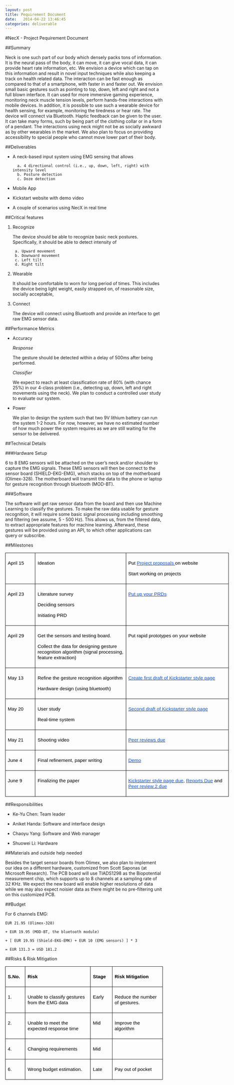 ```yaml
---
layout: post
title: Pequirement Document
date:   2014-04-22 13:46:45
categories: deliverable
---
```


#NecX - Project Pequirement Document

##Summary

Neck is one such part of our body which densely packs tons of information. It is the neural pass of the body, it can move, it can give vocal data, it can provide heart rate information, etc. We envision a device which can tap on this information and result in novel input techniques while also keeping a track on health related data. The interaction can be fast enough as compared to that of a smartphone, with faster in and faster out. We envision small basic gestures such as pointing to top, down, left and right and not a full blown interface. It can used for more immersive gaming experience, monitoring neck muscle tension levels, perform hands-free interactions with mobile devices. In addition, it is possible to use such a  wearable device for health sensing, for example, monitoring the tiredness or hear rate. The device will connect via Bluetooth. Haptic feedback can be given to the user. It can take many forms, such by being part of the clothing collar or in a form of a pendant. The interactions using neck might not be as socially awkward as by other wearables in the market. We also plan to focus on providing accessibility to special people who cannot move lower part of their body. 

##Deliverables 

* A neck-based input system using EMG sensing that allows

        a. 4 directional control (i.e., up, down, left, right) with intensity level
        b. Posture detection
        c. Doze detection



* Mobile App

* Kickstart website with demo video

* A couple of scenarios using NecX in real time

##Critical features

1. Recognize

    The device should be able to recognize basic neck postures. Specifically, it should be able to detect intensity of
        
        a. Upward movement
        b. Downward movement
        c. Left tilt
        d. Right tilt

2. Wearable
    
    It should be comfortable to worn for long period of times. This includes the device being light weight, easily strapped on, of reasonable size, socially acceptable, 

3. Connect

    The device will connect using Bluetooth and provide an interface to get raw EMG sensor data.


##Performance Metrics

* Accuracy

    _Response_

    The gesture should be detected within a delay of 500ms after being performed.

    _Classifier_ 

    We expect to reach at least classification rate of 80% (with chance 25%) in our 4-class problem (i.e., detecting up, down, left and right movements using the neck). We plan to conduct a controlled user study to evaluate our system. 

* Power

    We plan to design the system such that two 9V lithium battery can run the system 1-2 hours. For now, however, we have no estimated number of how much power the system requires as we are still waiting for the sensor to be delivered.

##Technical Details

###Hardware Setup

6 to 8 EMG sensors will be attached on the user’s neck and/or shoulder to capture the EMG signals. These EMG sensors will then be connect to the sensor board (SHIELD-EKG-EMG), which stacks on top of the motherboard (Olimex-328). The motherboard will transmit the data to the phone or laptop for gesture recognition through bluetooth (MOD-BT).

###Software

The software will get raw sensor data from the board and then use Machine Learning to classify the gestures. To make the raw data usable for gesture recognition, it will require some basic signal processing including smoothing and filtering (we assume, 5 - 500 Hz). This allows us, from the filtered data,  to extract appropriate features for machine learning. Afterward, these gestures will be provided using an API, to which other applications can query or subscribe.        


##Milestones
<table class=MsoNormalTable border=0 cellspacing=0 cellpadding=0 width=536
 style='width:536.25pt;border-collapse:collapse;mso-yfti-tbllook:1184'>
 <tr style='mso-yfti-irow:0;mso-yfti-firstrow:yes'>
  <td width=64 valign=top style='width:63.75pt;border:solid black 1.0pt;
  mso-border-alt:solid black .75pt;padding:5.25pt 5.25pt 5.25pt 5.25pt'>
  <p class=MsoNormal style='mso-line-height-alt:0pt'><span style='font-size:
  11.5pt;font-family:Arial;mso-bidi-font-family:"Times New Roman";color:black'>April
  15</span><span style='font-size:10.0pt;font-family:Times;mso-bidi-font-family:
  "Times New Roman"'><o:p></o:p></span></p>
  </td>
  <td width=221 valign=top style='width:220.5pt;border:solid black 1.0pt;
  border-left:none;mso-border-left-alt:solid black .75pt;mso-border-alt:solid black .75pt;
  padding:5.25pt 5.25pt 5.25pt 5.25pt'>
  <p class=MsoNormal style='mso-line-height-alt:0pt'><span style='font-size:
  11.5pt;font-family:Arial;mso-bidi-font-family:"Times New Roman";color:black'>Ideation</span><span
  style='font-size:10.0pt;font-family:Times;mso-bidi-font-family:"Times New Roman"'><o:p></o:p></span></p>
  </td>
  <td width=252 valign=top style='width:3.5in;border:solid black 1.0pt;
  border-left:none;mso-border-left-alt:solid black .75pt;mso-border-alt:solid black .75pt;
  padding:5.25pt 5.25pt 5.25pt 5.25pt'>
  <p class=MsoNormal><span style='font-size:11.5pt;font-family:Arial;
  mso-bidi-font-family:"Times New Roman";color:black'>Put </span><span
  style='font-size:10.0pt;font-family:Times;mso-bidi-font-family:"Times New Roman"'><a
  href="http://abstract.cs.washington.edu/~shwetak/classes/cse477/?Deliverables_and_Tasks"><span
  style='font-size:11.5pt;font-family:Arial;mso-bidi-font-family:"Times New Roman";
  color:#1155CC'>Project proposals </span></a></span><span style='font-size:
  11.5pt;font-family:Arial;mso-bidi-font-family:"Times New Roman";color:black'>on
  website</span><span style='font-size:10.0pt;font-family:Times;mso-bidi-font-family:
  "Times New Roman"'><o:p></o:p></span></p>
  <p class=MsoNormal style='margin-right:3.0pt;mso-line-height-alt:0pt'><span
  style='font-size:11.5pt;font-family:Arial;mso-bidi-font-family:"Times New Roman";
  color:black'>Start working on projects</span><span style='font-size:10.0pt;
  font-family:Times;mso-bidi-font-family:"Times New Roman"'><o:p></o:p></span></p>
  </td>
 </tr>
 <tr style='mso-yfti-irow:1'>
  <td width=64 valign=top style='width:63.75pt;border:solid black 1.0pt;
  border-top:none;mso-border-top-alt:solid black .75pt;mso-border-alt:solid black .75pt;
  padding:5.25pt 5.25pt 5.25pt 5.25pt'>
  <p class=MsoNormal style='mso-line-height-alt:0pt'><span style='font-size:
  11.5pt;font-family:Arial;mso-bidi-font-family:"Times New Roman";color:black'>April
  23</span><span style='font-size:10.0pt;font-family:Times;mso-bidi-font-family:
  "Times New Roman"'><o:p></o:p></span></p>
  </td>
  <td width=221 valign=top style='width:220.5pt;border-top:none;border-left:
  none;border-bottom:solid black 1.0pt;border-right:solid black 1.0pt;
  mso-border-top-alt:solid black .75pt;mso-border-left-alt:solid black .75pt;
  mso-border-alt:solid black .75pt;padding:5.25pt 5.25pt 5.25pt 5.25pt'>
  <p class=MsoNormal><span style='font-size:11.5pt;font-family:Arial;
  mso-bidi-font-family:"Times New Roman";color:black'>Literature survey</span><span
  style='font-size:10.0pt;font-family:Times;mso-bidi-font-family:"Times New Roman"'><o:p></o:p></span></p>
  <p class=MsoNormal><span style='font-size:11.5pt;font-family:Arial;
  mso-bidi-font-family:"Times New Roman";color:black'>Deciding sensors </span><span
  style='font-size:10.0pt;font-family:Times;mso-bidi-font-family:"Times New Roman"'><o:p></o:p></span></p>
  <p class=MsoNormal style='mso-line-height-alt:0pt'><span style='font-size:
  11.5pt;font-family:Arial;mso-bidi-font-family:"Times New Roman";color:black'>Initiating
  PRD</span><span style='font-size:10.0pt;font-family:Times;mso-bidi-font-family:
  "Times New Roman"'><o:p></o:p></span></p>
  </td>
  <td width=252 valign=top style='width:3.5in;border-top:none;border-left:none;
  border-bottom:solid black 1.0pt;border-right:solid black 1.0pt;mso-border-top-alt:
  solid black .75pt;mso-border-left-alt:solid black .75pt;mso-border-alt:solid black .75pt;
  padding:5.25pt 5.25pt 5.25pt 5.25pt'>
  <p class=MsoNormal style='mso-line-height-alt:0pt'><span style='font-size:
  10.0pt;font-family:Times;mso-bidi-font-family:"Times New Roman"'><a
  href="http://abstract.cs.washington.edu/~shwetak/classes/cse477/?Deliverables_and_Tasks"><span
  style='font-size:11.5pt;font-family:Arial;mso-bidi-font-family:"Times New Roman";
  color:#1155CC'>Put up your PRDs</span></a><o:p></o:p></span></p>
  </td>
 </tr>
 <tr style='mso-yfti-irow:2'>
  <td width=64 valign=top style='width:63.75pt;border:solid black 1.0pt;
  border-top:none;mso-border-top-alt:solid black .75pt;mso-border-alt:solid black .75pt;
  padding:5.25pt 5.25pt 5.25pt 5.25pt'>
  <p class=MsoNormal style='mso-line-height-alt:0pt'><span style='font-size:
  11.5pt;font-family:Arial;mso-bidi-font-family:"Times New Roman";color:black'>April
  29</span><span style='font-size:10.0pt;font-family:Times;mso-bidi-font-family:
  "Times New Roman"'><o:p></o:p></span></p>
  </td>
  <td width=221 valign=top style='width:220.5pt;border-top:none;border-left:
  none;border-bottom:solid black 1.0pt;border-right:solid black 1.0pt;
  mso-border-top-alt:solid black .75pt;mso-border-left-alt:solid black .75pt;
  mso-border-alt:solid black .75pt;padding:5.25pt 5.25pt 5.25pt 5.25pt'>
  <p class=MsoNormal><span style='font-size:11.5pt;font-family:Arial;
  mso-bidi-font-family:"Times New Roman";color:black'>Get the sensors and
  testing board.</span><span style='font-size:10.0pt;font-family:Times;
  mso-bidi-font-family:"Times New Roman"'><o:p></o:p></span></p>
  <p class=MsoNormal style='mso-line-height-alt:0pt'><span style='font-size:
  11.5pt;font-family:Arial;mso-bidi-font-family:"Times New Roman";color:black'>Collect
  the data for designing gesture recognition algorithm (signal processing,
  feature extraction)</span><span style='font-size:10.0pt;font-family:Times;
  mso-bidi-font-family:"Times New Roman"'><o:p></o:p></span></p>
  </td>
  <td width=252 valign=top style='width:3.5in;border-top:none;border-left:none;
  border-bottom:solid black 1.0pt;border-right:solid black 1.0pt;mso-border-top-alt:
  solid black .75pt;mso-border-left-alt:solid black .75pt;mso-border-alt:solid black .75pt;
  padding:5.25pt 5.25pt 5.25pt 5.25pt'>
  <p class=MsoNormal style='mso-line-height-alt:0pt'><span style='font-size:
  11.5pt;font-family:Arial;mso-bidi-font-family:"Times New Roman";color:black'>Put
  rapid prototypes on your website</span><span style='font-size:10.0pt;
  font-family:Times;mso-bidi-font-family:"Times New Roman"'><o:p></o:p></span></p>
  </td>
 </tr>
 <tr style='mso-yfti-irow:3'>
  <td width=64 valign=top style='width:63.75pt;border:solid black 1.0pt;
  border-top:none;mso-border-top-alt:solid black .75pt;mso-border-alt:solid black .75pt;
  padding:5.25pt 5.25pt 5.25pt 5.25pt'>
  <p class=MsoNormal style='mso-line-height-alt:0pt'><span style='font-size:
  11.5pt;font-family:Arial;mso-bidi-font-family:"Times New Roman";color:black'>May
  13</span><span style='font-size:10.0pt;font-family:Times;mso-bidi-font-family:
  "Times New Roman"'><o:p></o:p></span></p>
  </td>
  <td width=221 valign=top style='width:220.5pt;border-top:none;border-left:
  none;border-bottom:solid black 1.0pt;border-right:solid black 1.0pt;
  mso-border-top-alt:solid black .75pt;mso-border-left-alt:solid black .75pt;
  mso-border-alt:solid black .75pt;padding:5.25pt 5.25pt 5.25pt 5.25pt'>
  <p class=MsoNormal><span style='font-size:11.5pt;font-family:Arial;
  mso-bidi-font-family:"Times New Roman";color:black'>Refine the gesture
  recognition algorithm</span><span style='font-size:10.0pt;font-family:Times;
  mso-bidi-font-family:"Times New Roman"'><o:p></o:p></span></p>
  <p class=MsoNormal style='mso-line-height-alt:0pt'><span style='font-size:
  11.5pt;font-family:Arial;mso-bidi-font-family:"Times New Roman";color:black'>Hardware
  design (using <span class=SpellE>bluetooth</span>)</span><span
  style='font-size:10.0pt;font-family:Times;mso-bidi-font-family:"Times New Roman"'><o:p></o:p></span></p>
  </td>
  <td width=252 valign=top style='width:3.5in;border-top:none;border-left:none;
  border-bottom:solid black 1.0pt;border-right:solid black 1.0pt;mso-border-top-alt:
  solid black .75pt;mso-border-left-alt:solid black .75pt;mso-border-alt:solid black .75pt;
  padding:5.25pt 5.25pt 5.25pt 5.25pt'>
  <p class=MsoNormal style='mso-line-height-alt:0pt'><span style='font-size:
  10.0pt;font-family:Times;mso-bidi-font-family:"Times New Roman"'><a
  href="http://abstract.cs.washington.edu/~shwetak/classes/cse477/?Deliverables_and_Tasks"><span
  style='font-size:11.5pt;font-family:Arial;mso-bidi-font-family:"Times New Roman";
  color:#1155CC'>Create first draft of <span class=SpellE>Kickstarter</span>
  style page</span></a><o:p></o:p></span></p>
  </td>
 </tr>
 <tr style='mso-yfti-irow:4'>
  <td width=64 valign=top style='width:63.75pt;border:solid black 1.0pt;
  border-top:none;mso-border-top-alt:solid black .75pt;mso-border-alt:solid black .75pt;
  padding:5.25pt 5.25pt 5.25pt 5.25pt'>
  <p class=MsoNormal style='mso-line-height-alt:0pt'><span style='font-size:
  11.5pt;font-family:Arial;mso-bidi-font-family:"Times New Roman";color:black'>May
  20</span><span style='font-size:10.0pt;font-family:Times;mso-bidi-font-family:
  "Times New Roman"'><o:p></o:p></span></p>
  </td>
  <td width=221 valign=top style='width:220.5pt;border-top:none;border-left:
  none;border-bottom:solid black 1.0pt;border-right:solid black 1.0pt;
  mso-border-top-alt:solid black .75pt;mso-border-left-alt:solid black .75pt;
  mso-border-alt:solid black .75pt;padding:5.25pt 5.25pt 5.25pt 5.25pt'>
  <p class=MsoNormal><span style='font-size:11.5pt;font-family:Arial;
  mso-bidi-font-family:"Times New Roman";color:black'>User study</span><span
  style='font-size:10.0pt;font-family:Times;mso-bidi-font-family:"Times New Roman"'><o:p></o:p></span></p>
  <p class=MsoNormal style='mso-line-height-alt:0pt'><span style='font-size:
  11.5pt;font-family:Arial;mso-bidi-font-family:"Times New Roman";color:black'>Real-time
  system</span><span style='font-size:10.0pt;font-family:Times;mso-bidi-font-family:
  "Times New Roman"'><o:p></o:p></span></p>
  </td>
  <td width=252 valign=top style='width:3.5in;border-top:none;border-left:none;
  border-bottom:solid black 1.0pt;border-right:solid black 1.0pt;mso-border-top-alt:
  solid black .75pt;mso-border-left-alt:solid black .75pt;mso-border-alt:solid black .75pt;
  padding:5.25pt 5.25pt 5.25pt 5.25pt'>
  <p class=MsoNormal style='margin-right:3.0pt;mso-line-height-alt:0pt'><span
  style='font-size:10.0pt;font-family:Times;mso-bidi-font-family:"Times New Roman"'><a
  href="http://abstract.cs.washington.edu/~shwetak/classes/cse477/?Deliverables_and_Tasks"><span
  style='font-size:11.5pt;font-family:Arial;mso-bidi-font-family:"Times New Roman";
  color:#1155CC'>Second draft of <span class=SpellE>Kickstarter</span> style
  page</span></a><o:p></o:p></span></p>
  </td>
 </tr>
 <tr style='mso-yfti-irow:5'>
  <td width=64 valign=top style='width:63.75pt;border:solid black 1.0pt;
  border-top:none;mso-border-top-alt:solid black .75pt;mso-border-alt:solid black .75pt;
  padding:5.25pt 5.25pt 5.25pt 5.25pt'>
  <p class=MsoNormal style='mso-line-height-alt:0pt'><span style='font-size:
  11.5pt;font-family:Arial;mso-bidi-font-family:"Times New Roman";color:black'>May
  21</span><span style='font-size:10.0pt;font-family:Times;mso-bidi-font-family:
  "Times New Roman"'><o:p></o:p></span></p>
  </td>
  <td width=221 valign=top style='width:220.5pt;border-top:none;border-left:
  none;border-bottom:solid black 1.0pt;border-right:solid black 1.0pt;
  mso-border-top-alt:solid black .75pt;mso-border-left-alt:solid black .75pt;
  mso-border-alt:solid black .75pt;padding:5.25pt 5.25pt 5.25pt 5.25pt'>
  <p class=MsoNormal style='mso-line-height-alt:0pt'><span style='font-size:
  11.5pt;font-family:Arial;mso-bidi-font-family:"Times New Roman";color:black'>Shooting
  video</span><span style='font-size:10.0pt;font-family:Times;mso-bidi-font-family:
  "Times New Roman"'><o:p></o:p></span></p>
  </td>
  <td width=252 valign=top style='width:3.5in;border-top:none;border-left:none;
  border-bottom:solid black 1.0pt;border-right:solid black 1.0pt;mso-border-top-alt:
  solid black .75pt;mso-border-left-alt:solid black .75pt;mso-border-alt:solid black .75pt;
  padding:5.25pt 5.25pt 5.25pt 5.25pt'>
  <p class=MsoNormal style='mso-line-height-alt:0pt'><span style='font-size:
  10.0pt;font-family:Times;mso-bidi-font-family:"Times New Roman"'><a
  href="https://catalyst.uw.edu/webq/survey/shwetak/202576"><span
  style='font-size:11.5pt;font-family:Arial;mso-bidi-font-family:"Times New Roman";
  color:#1155CC'>Peer reviews due</span></a><o:p></o:p></span></p>
  </td>
 </tr>
 <tr style='mso-yfti-irow:6'>
  <td width=64 valign=top style='width:63.75pt;border:solid black 1.0pt;
  border-top:none;mso-border-top-alt:solid black .75pt;mso-border-alt:solid black .75pt;
  padding:5.25pt 5.25pt 5.25pt 5.25pt'>
  <p class=MsoNormal style='mso-line-height-alt:0pt'><span style='font-size:
  11.5pt;font-family:Arial;mso-bidi-font-family:"Times New Roman";color:black'>June
  4</span><span style='font-size:10.0pt;font-family:Times;mso-bidi-font-family:
  "Times New Roman"'><o:p></o:p></span></p>
  </td>
  <td width=221 valign=top style='width:220.5pt;border-top:none;border-left:
  none;border-bottom:solid black 1.0pt;border-right:solid black 1.0pt;
  mso-border-top-alt:solid black .75pt;mso-border-left-alt:solid black .75pt;
  mso-border-alt:solid black .75pt;padding:5.25pt 5.25pt 5.25pt 5.25pt'>
  <p class=MsoNormal style='mso-line-height-alt:0pt'><span style='font-size:
  11.5pt;font-family:Arial;mso-bidi-font-family:"Times New Roman";color:black'>Final
  refinement, paper writing</span><span style='font-size:10.0pt;font-family:
  Times;mso-bidi-font-family:"Times New Roman"'><o:p></o:p></span></p>
  </td>
  <td width=252 valign=top style='width:3.5in;border-top:none;border-left:none;
  border-bottom:solid black 1.0pt;border-right:solid black 1.0pt;mso-border-top-alt:
  solid black .75pt;mso-border-left-alt:solid black .75pt;mso-border-alt:solid black .75pt;
  padding:5.25pt 5.25pt 5.25pt 5.25pt'>
  <p class=MsoNormal style='mso-line-height-alt:0pt'><span style='font-size:
  10.0pt;font-family:Times;mso-bidi-font-family:"Times New Roman"'><a
  href="http://abstract.cs.washington.edu/~shwetak/classes/cse477/?Deliverables_and_Tasks"><span
  style='font-size:11.5pt;font-family:Arial;mso-bidi-font-family:"Times New Roman";
  color:#1155CC'>Demo</span></a><o:p></o:p></span></p>
  </td>
 </tr>
 <tr style='mso-yfti-irow:7;mso-yfti-lastrow:yes'>
  <td width=64 valign=top style='width:63.75pt;border:solid black 1.0pt;
  border-top:none;mso-border-top-alt:solid black .75pt;mso-border-alt:solid black .75pt;
  padding:5.25pt 5.25pt 5.25pt 5.25pt'>
  <p class=MsoNormal style='mso-line-height-alt:0pt'><span style='font-size:
  11.5pt;font-family:Arial;mso-bidi-font-family:"Times New Roman";color:black'>June
  9</span><span style='font-size:10.0pt;font-family:Times;mso-bidi-font-family:
  "Times New Roman"'><o:p></o:p></span></p>
  </td>
  <td width=221 valign=top style='width:220.5pt;border-top:none;border-left:
  none;border-bottom:solid black 1.0pt;border-right:solid black 1.0pt;
  mso-border-top-alt:solid black .75pt;mso-border-left-alt:solid black .75pt;
  mso-border-alt:solid black .75pt;padding:5.25pt 5.25pt 5.25pt 5.25pt'>
  <p class=MsoNormal style='mso-line-height-alt:0pt'><span style='font-size:
  11.5pt;font-family:Arial;mso-bidi-font-family:"Times New Roman";color:black'>Finalizing
  the paper</span><span style='font-size:10.0pt;font-family:Times;mso-bidi-font-family:
  "Times New Roman"'><o:p></o:p></span></p>
  </td>
  <td width=252 valign=top style='width:3.5in;border-top:none;border-left:none;
  border-bottom:solid black 1.0pt;border-right:solid black 1.0pt;mso-border-top-alt:
  solid black .75pt;mso-border-left-alt:solid black .75pt;mso-border-alt:solid black .75pt;
  padding:5.25pt 5.25pt 5.25pt 5.25pt'>
  <p class=MsoNormal style='mso-line-height-alt:0pt'><span style='font-size:
  10.0pt;font-family:Times;mso-bidi-font-family:"Times New Roman"'><a
  href="http://abstract.cs.washington.edu/~shwetak/classes/cse477/?Deliverables_and_Tasks"><span
  class=SpellE><span style='font-size:11.5pt;font-family:Arial;mso-bidi-font-family:
  "Times New Roman";color:#1155CC'>Kickstarter</span></span><span
  style='font-size:11.5pt;font-family:Arial;mso-bidi-font-family:"Times New Roman";
  color:#1155CC'> style page due</span></a></span><span style='font-size:11.5pt;
  font-family:Arial;mso-bidi-font-family:"Times New Roman";color:black'>, </span><span
  style='font-size:10.0pt;font-family:Times;mso-bidi-font-family:"Times New Roman"'><a
  href="http://abstract.cs.washington.edu/~shwetak/classes/cse477/?Deliverables_and_Tasks"><span
  style='font-size:11.5pt;font-family:Arial;mso-bidi-font-family:"Times New Roman";
  color:#1155CC'>Reports Due</span></a></span><span style='font-size:11.5pt;
  font-family:Arial;mso-bidi-font-family:"Times New Roman";color:black'> and </span><span
  style='font-size:10.0pt;font-family:Times;mso-bidi-font-family:"Times New Roman"'><a
  href="https://catalyst.uw.edu/webq/survey/shwetak/204804"><span
  style='font-size:11.5pt;font-family:Arial;mso-bidi-font-family:"Times New Roman";
  color:#1155CC'>Peer review 2 due</span></a><o:p></o:p></span></p>
  </td>
 </tr>
</table>


##Responsibilities

* Ke-Yu Chen: Team leader

* Aniket Handa: Software and interface design

* Chaoyu Yang: Software and Web manager

* Shuowei Li: Hardware 

##Materials and outside help needed

Besides the target sensor boards from Olimex, we also plan to implement our idea on a different hardware, customized from Scott Saponas (at Microsoft Research). The PCB board will use TIADS1298 as the  Biopotential measurement chip, which supports up to 8 channels at a sampling rate of 32 KHz. We expect the new board will enable higher resolutions of data while we may also expect noisier data as there might be no pre-filtering unit on this customized PCB.

##Budget

For 6 channels EMG:

    EUR 21.95 (Olimex-328) 

    + EUR 19.95 (MOD-BT, the bluetooth module)

    + [ EUR 19.95 (Shield-EKG-EMK) + EUR 10 (EMG sensors) ] * 3

    = EUR 131.3 = USD 181.2


##Risks & Risk Mitigation

<table class=MsoNormalTable border=0 cellspacing=0 cellpadding=0 width=536
 style='border-collapse:collapse;mso-table-layout-alt:fixed;mso-yfti-tbllook:
 1184'>
 <tr style='mso-yfti-irow:0;mso-yfti-firstrow:yes'>
  <td width=46 valign=top style='width:45.75pt;border:solid black 1.0pt;
  mso-border-alt:solid black .75pt;padding:5.25pt 5.25pt 5.25pt 5.25pt'>
  <p class=MsoNormal style='mso-line-height-alt:0pt'><span class=SpellE><b><span
  style='font-size:11.5pt;font-family:Arial;mso-bidi-font-family:"Times New Roman";
  color:black'>S.No</span></b></span><b><span style='font-size:11.5pt;
  font-family:Arial;mso-bidi-font-family:"Times New Roman";color:black'>.</span></b><span
  style='font-size:10.0pt;font-family:Times;mso-bidi-font-family:"Times New Roman"'><o:p></o:p></span></p>
  </td>
  <td width=252 valign=top style='width:3.5in;border:solid black 1.0pt;
  border-left:none;mso-border-left-alt:solid black .75pt;mso-border-alt:solid black .75pt;
  padding:5.25pt 5.25pt 5.25pt 5.25pt'>
  <p class=MsoNormal style='mso-line-height-alt:0pt'><b><span style='font-size:
  11.5pt;font-family:Arial;mso-bidi-font-family:"Times New Roman";color:black'>Risk</span></b><span
  style='font-size:10.0pt;font-family:Times;mso-bidi-font-family:"Times New Roman"'><o:p></o:p></span></p>
  </td>
  <td width=54 valign=top style='width:.75in;border:solid black 1.0pt;
  border-left:none;mso-border-left-alt:solid black .75pt;mso-border-alt:solid black .75pt;
  padding:5.25pt 5.25pt 5.25pt 5.25pt'>
  <p class=MsoNormal style='mso-line-height-alt:0pt'><b><span style='font-size:
  11.5pt;font-family:Arial;mso-bidi-font-family:"Times New Roman";color:black'>Stage</span></b><span
  style='font-size:10.0pt;font-family:Times;mso-bidi-font-family:"Times New Roman"'><o:p></o:p></span></p>
  </td>
  <td width=185 valign=top style='width:184.5pt;border:solid black 1.0pt;
  border-left:none;mso-border-left-alt:solid black .75pt;mso-border-alt:solid black .75pt;
  padding:5.25pt 5.25pt 5.25pt 5.25pt'>
  <p class=MsoNormal style='mso-line-height-alt:0pt'><b><span style='font-size:
  11.5pt;font-family:Arial;mso-bidi-font-family:"Times New Roman";color:black'>Risk
  Mitigation</span></b><span style='font-size:10.0pt;font-family:Times;
  mso-bidi-font-family:"Times New Roman"'><o:p></o:p></span></p>
  </td>
 </tr>
 <tr style='mso-yfti-irow:1'>
  <td width=46 valign=top style='width:45.75pt;border:solid black 1.0pt;
  border-top:none;mso-border-top-alt:solid black .75pt;mso-border-alt:solid black .75pt;
  padding:5.25pt 5.25pt 5.25pt 5.25pt'>
  <p class=MsoNormal style='mso-line-height-alt:0pt'><span style='font-size:
  11.5pt;font-family:Arial;mso-bidi-font-family:"Times New Roman";color:black'>1.</span><span
  style='font-size:10.0pt;font-family:Times;mso-bidi-font-family:"Times New Roman"'><o:p></o:p></span></p>
  </td>
  <td width=252 valign=top style='width:3.5in;border-top:none;border-left:none;
  border-bottom:solid black 1.0pt;border-right:solid black 1.0pt;mso-border-top-alt:
  solid black .75pt;mso-border-left-alt:solid black .75pt;mso-border-alt:solid black .75pt;
  padding:5.25pt 5.25pt 5.25pt 5.25pt'>
  <p class=MsoNormal style='mso-line-height-alt:0pt'><span style='font-size:
  11.5pt;font-family:Arial;mso-bidi-font-family:"Times New Roman";color:black'>Unable
  to classify gestures from the EMG data</span><span style='font-size:10.0pt;
  font-family:Times;mso-bidi-font-family:"Times New Roman"'><o:p></o:p></span></p>
  </td>
  <td width=54 valign=top style='width:.75in;border-top:none;border-left:none;
  border-bottom:solid black 1.0pt;border-right:solid black 1.0pt;mso-border-top-alt:
  solid black .75pt;mso-border-left-alt:solid black .75pt;mso-border-alt:solid black .75pt;
  padding:5.25pt 5.25pt 5.25pt 5.25pt'>
  <p class=MsoNormal style='mso-line-height-alt:0pt'><span style='font-size:
  11.5pt;font-family:Arial;mso-bidi-font-family:"Times New Roman";color:black'>Early</span><span
  style='font-size:10.0pt;font-family:Times;mso-bidi-font-family:"Times New Roman"'><o:p></o:p></span></p>
  </td>
  <td width=185 valign=top style='width:184.5pt;border-top:none;border-left:
  none;border-bottom:solid black 1.0pt;border-right:solid black 1.0pt;
  mso-border-top-alt:solid black .75pt;mso-border-left-alt:solid black .75pt;
  mso-border-alt:solid black .75pt;padding:5.25pt 5.25pt 5.25pt 5.25pt'>
  <p class=MsoNormal style='mso-line-height-alt:0pt'><span style='font-size:
  11.5pt;font-family:Arial;mso-bidi-font-family:"Times New Roman";color:black'>Reduce
  the number of gestures.</span><span style='font-size:10.0pt;font-family:Times;
  mso-bidi-font-family:"Times New Roman"'><o:p></o:p></span></p>
  </td>
 </tr>
 <tr style='mso-yfti-irow:2'>
  <td width=46 valign=top style='width:45.75pt;border:solid black 1.0pt;
  border-top:none;mso-border-top-alt:solid black .75pt;mso-border-alt:solid black .75pt;
  padding:5.25pt 5.25pt 5.25pt 5.25pt'>
  <p class=MsoNormal style='mso-line-height-alt:0pt'><span style='font-size:
  11.5pt;font-family:Arial;mso-bidi-font-family:"Times New Roman";color:black'>2.</span><span
  style='font-size:10.0pt;font-family:Times;mso-bidi-font-family:"Times New Roman"'><o:p></o:p></span></p>
  </td>
  <td width=252 valign=top style='width:3.5in;border-top:none;border-left:none;
  border-bottom:solid black 1.0pt;border-right:solid black 1.0pt;mso-border-top-alt:
  solid black .75pt;mso-border-left-alt:solid black .75pt;mso-border-alt:solid black .75pt;
  padding:5.25pt 5.25pt 5.25pt 5.25pt'>
  <p class=MsoNormal style='mso-line-height-alt:0pt'><span style='font-size:
  11.5pt;font-family:Arial;mso-bidi-font-family:"Times New Roman";color:black'>Unable
  to meet the expected response time</span><span style='font-size:10.0pt;
  font-family:Times;mso-bidi-font-family:"Times New Roman"'><o:p></o:p></span></p>
  </td>
  <td width=54 valign=top style='width:.75in;border-top:none;border-left:none;
  border-bottom:solid black 1.0pt;border-right:solid black 1.0pt;mso-border-top-alt:
  solid black .75pt;mso-border-left-alt:solid black .75pt;mso-border-alt:solid black .75pt;
  padding:5.25pt 5.25pt 5.25pt 5.25pt'>
  <p class=MsoNormal style='mso-line-height-alt:0pt'><span style='font-size:
  11.5pt;font-family:Arial;mso-bidi-font-family:"Times New Roman";color:black'>Mid</span><span
  style='font-size:10.0pt;font-family:Times;mso-bidi-font-family:"Times New Roman"'><o:p></o:p></span></p>
  </td>
  <td width=185 valign=top style='width:184.5pt;border-top:none;border-left:
  none;border-bottom:solid black 1.0pt;border-right:solid black 1.0pt;
  mso-border-top-alt:solid black .75pt;mso-border-left-alt:solid black .75pt;
  mso-border-alt:solid black .75pt;padding:5.25pt 5.25pt 5.25pt 5.25pt'>
  <p class=MsoNormal><span style='font-size:11.5pt;font-family:Arial;
  mso-bidi-font-family:"Times New Roman";color:black'>Improve the algorithm</span><span
  style='font-size:10.0pt;font-family:Times;mso-bidi-font-family:"Times New Roman"'><o:p></o:p></span></p>
  </td>
 </tr>
 <tr style='mso-yfti-irow:3'>
  <td width=46 valign=top style='width:45.75pt;border:solid black 1.0pt;
  border-top:none;mso-border-top-alt:solid black .75pt;mso-border-alt:solid black .75pt;
  padding:5.25pt 5.25pt 5.25pt 5.25pt'>
  <p class=MsoNormal style='mso-line-height-alt:0pt'><span style='font-size:
  11.5pt;font-family:Arial;mso-bidi-font-family:"Times New Roman";color:black'>4.</span><span
  style='font-size:10.0pt;font-family:Times;mso-bidi-font-family:"Times New Roman"'><o:p></o:p></span></p>
  </td>
  <td width=252 valign=top style='width:3.5in;border-top:none;border-left:none;
  border-bottom:solid black 1.0pt;border-right:solid black 1.0pt;mso-border-top-alt:
  solid black .75pt;mso-border-left-alt:solid black .75pt;mso-border-alt:solid black .75pt;
  padding:5.25pt 5.25pt 5.25pt 5.25pt'>
  <p class=MsoNormal style='mso-line-height-alt:0pt'><span style='font-size:
  11.5pt;font-family:Arial;mso-bidi-font-family:"Times New Roman";color:black'>Changing
  requirements</span><span style='font-size:10.0pt;font-family:Times;
  mso-bidi-font-family:"Times New Roman"'><o:p></o:p></span></p>
  </td>
  <td width=54 valign=top style='width:.75in;border-top:none;border-left:none;
  border-bottom:solid black 1.0pt;border-right:solid black 1.0pt;mso-border-top-alt:
  solid black .75pt;mso-border-left-alt:solid black .75pt;mso-border-alt:solid black .75pt;
  padding:5.25pt 5.25pt 5.25pt 5.25pt'>
  <p class=MsoNormal style='mso-line-height-alt:0pt'><span style='font-size:
  11.5pt;font-family:Arial;mso-bidi-font-family:"Times New Roman";color:black'>Mid</span><span
  style='font-size:10.0pt;font-family:Times;mso-bidi-font-family:"Times New Roman"'><o:p></o:p></span></p>
  </td>
  <td width=185 valign=top style='width:184.5pt;border-top:none;border-left:
  none;border-bottom:solid black 1.0pt;border-right:solid black 1.0pt;
  mso-border-top-alt:solid black .75pt;mso-border-left-alt:solid black .75pt;
  mso-border-alt:solid black .75pt;padding:5.25pt 5.25pt 5.25pt 5.25pt'></td>
 </tr>
 <tr style='mso-yfti-irow:4;mso-yfti-lastrow:yes'>
  <td width=46 valign=top style='width:45.75pt;border:solid black 1.0pt;
  border-top:none;mso-border-top-alt:solid black .75pt;mso-border-alt:solid black .75pt;
  padding:5.25pt 5.25pt 5.25pt 5.25pt'>
  <p class=MsoNormal style='mso-line-height-alt:0pt'><span style='font-size:
  11.5pt;font-family:Arial;mso-bidi-font-family:"Times New Roman";color:black'>6.</span><span
  style='font-size:10.0pt;font-family:Times;mso-bidi-font-family:"Times New Roman"'><o:p></o:p></span></p>
  </td>
  <td width=252 valign=top style='width:3.5in;border-top:none;border-left:none;
  border-bottom:solid black 1.0pt;border-right:solid black 1.0pt;mso-border-top-alt:
  solid black .75pt;mso-border-left-alt:solid black .75pt;mso-border-alt:solid black .75pt;
  padding:5.25pt 5.25pt 5.25pt 5.25pt'>
  <p class=MsoNormal style='mso-line-height-alt:0pt'><span style='font-size:
  11.5pt;font-family:Arial;mso-bidi-font-family:"Times New Roman";color:black'>Wrong
  budget estimation.</span><span style='font-size:10.0pt;font-family:Times;
  mso-bidi-font-family:"Times New Roman"'><o:p></o:p></span></p>
  </td>
  <td width=54 valign=top style='width:.75in;border-top:none;border-left:none;
  border-bottom:solid black 1.0pt;border-right:solid black 1.0pt;mso-border-top-alt:
  solid black .75pt;mso-border-left-alt:solid black .75pt;mso-border-alt:solid black .75pt;
  padding:5.25pt 5.25pt 5.25pt 5.25pt'>
  <p class=MsoNormal style='mso-line-height-alt:0pt'><span style='font-size:
  11.5pt;font-family:Arial;mso-bidi-font-family:"Times New Roman";color:black'>Late</span><span
  style='font-size:10.0pt;font-family:Times;mso-bidi-font-family:"Times New Roman"'><o:p></o:p></span></p>
  </td>
  <td width=185 valign=top style='width:184.5pt;border-top:none;border-left:
  none;border-bottom:solid black 1.0pt;border-right:solid black 1.0pt;
  mso-border-top-alt:solid black .75pt;mso-border-left-alt:solid black .75pt;
  mso-border-alt:solid black .75pt;padding:5.25pt 5.25pt 5.25pt 5.25pt'>
  <p class=MsoNormal style='mso-line-height-alt:0pt'><span style='font-size:
  11.5pt;font-family:Arial;mso-bidi-font-family:"Times New Roman";color:black'>Pay
  out of pocket</span><span style='font-size:10.0pt;font-family:Times;
  mso-bidi-font-family:"Times New Roman"'><o:p></o:p></span></p>
  </td>
 </tr>
</table>


